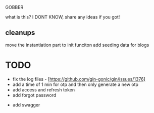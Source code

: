 GOBBER

what is this? I DONT KNOW, share any ideas if you got!

## cleanups

move the instantiation part to init funciton
add seeding data for blogs

# TODO

- fix the log files - [https://github.com/gin-gonic/gin/issues/1376]
- add a time of 1 min for otp and then only generate a new otp
- add access and refresh token
- add forgot password

<!--- not necesary now -->

- add swagger
